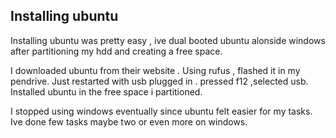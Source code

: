 ## Installing ubuntu

Installing ubuntu was pretty easy , ive dual booted ubuntu alonside windows after partitioning
my hdd and creating a free space.

I downloaded ubuntu from their website . Using rufus , flashed it in my pendrive.
Just restarted with usb plugged in . pressed f12 ,selected usb. Installed ubuntu in the free space i partitioned.

I stopped using windows eventually since ubuntu felt easier for my tasks. Ive done few tasks maybe two or even more on windows.
